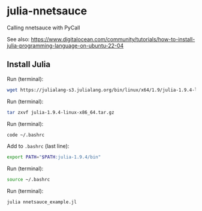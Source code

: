 # julia-nnetsauce

Calling nnetsauce with PyCall

See also: https://www.digitalocean.com/community/tutorials/how-to-install-julia-programming-language-on-ubuntu-22-04

## Install Julia

Run (terminal):
```bash
wget https://julialang-s3.julialang.org/bin/linux/x64/1.9/julia-1.9.4-linux-x86_64.tar.gz
```

Run (terminal):
```bash
tar zxvf julia-1.9.4-linux-x86_64.tar.gz
```
Run (terminal):
```bash
code ~/.bashrc
```

Add to `.bashrc` (last line): 
```bash
export PATH="$PATH:julia-1.9.4/bin"
```

Run (terminal): 
```bash
source ~/.bashrc
```

Run (terminal): 
```bash
julia nnetsauce_example.jl
```
